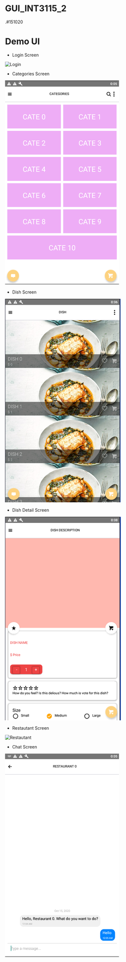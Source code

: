# GUI_INT3115_2
.#151020
# Demo UI
* Login Screen

![Login](./src/assets/ogin.PNG)

* Categories Screen

![Categories](./src/assets/categories.PNG)

* Dish Screen

![Dish](./src/assets/dish.PNG)

* Dish Detail Screen

![dishDetail](./src/assets/dishDetail.PNG)

* Restautant Screen

![Restautant](./src/assets/restautant.PNG)

* Chat Screen

![Chat](./src/assets/chat.PNG)
